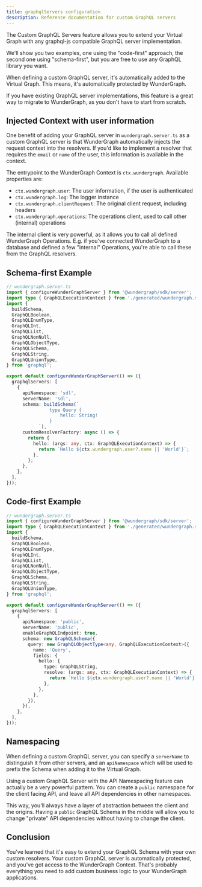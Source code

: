```yaml
---
title: graphqlServers configuration
description: Reference documentation for custom GraphQL servers
---
```


The Custom GraphQL Servers feature allows you to extend your Virtual Graph with any graphql-js compatible GraphQL server implementation.

We'll show you two examples,
one using the "code-first" approach,
the second one using "schema-first",
but you are free to use any GraphQL library you want.

When defining a custom GraphQL server,
it's automatically added to the Virtual Graph.
This means, it's automatically protected by WunderGraph.

If you have existing GraphQL server implementations,
this feature is a great way to migrate to WunderGraph,
as you don't have to start from scratch.

## Injected Context with user information

One benefit of adding your GraphQL server in `wundergraph.server.ts` as a custom GraphQL server is that WunderGraph automatically injects the request context into the resolvers.
If you'd like to implement a resolver that requires the `email` or `name` of the user,
this information is available in the context.

The entrypoint to the WunderGraph Context is `ctx.wundergraph`.
Available properties are:

- `ctx.wundergraph.user`: The user information, if the user is authenticated
- `ctx.wundergraph.log`: The logger instance
- `ctx.wundergraph.clientRequest`: The original client request, including headers
- `ctx.wundergraph.operations`: The operations client, used to call other (internal) operations

The internal client is very powerful, as it allows you to call all defined WunderGraph Operations.
E.g. if you've connected WunderGraph to a database and defined a few "internal" Operations,
you're able to call these from the GraphQL resolvers.

## Schema-first Example

```typescript
// wundergraph.server.ts
import { configureWunderGraphServer } from '@wundergraph/sdk/server';
import type { GraphQLExecutionContext } from './generated/wundergraph.server';
import {
  buildSchema,
  GraphQLBoolean,
  GraphQLEnumType,
  GraphQLInt,
  GraphQLList,
  GraphQLNonNull,
  GraphQLObjectType,
  GraphQLSchema,
  GraphQLString,
  GraphQLUnionType,
} from 'graphql';

export default configureWunderGraphServer(() => ({
  graphqlServers: [
    {
      apiNamespace: 'sdl',
      serverName: 'sdl',
      schema: buildSchema(`
                type Query {
                    hello: String!
                }
            `),
      customResolverFactory: async () => {
        return {
          hello: (args: any, ctx: GraphQLExecutionContext) => {
            return `Hello ${ctx.wundergraph.user?.name || 'World'}`;
          },
        };
      },
    },
  ],
}));
```

## Code-first Example

```typescript
// wundergraph.server.ts
import { configureWunderGraphServer } from '@wundergraph/sdk/server';
import type { GraphQLExecutionContext } from './generated/wundergraph.server';
import {
  buildSchema,
  GraphQLBoolean,
  GraphQLEnumType,
  GraphQLInt,
  GraphQLList,
  GraphQLNonNull,
  GraphQLObjectType,
  GraphQLSchema,
  GraphQLString,
  GraphQLUnionType,
} from 'graphql';

export default configureWunderGraphServer(() => ({
  graphqlServers: [
    {
      apiNamespace: 'public',
      serverName: 'public',
      enableGraphQLEndpoint: true,
      schema: new GraphQLSchema({
        query: new GraphQLObjectType<any, GraphQLExecutionContext>({
          name: 'Query',
          fields: {
            hello: {
              type: GraphQLString,
              resolve: (args: any, ctx: GraphQLExecutionContext) => {
                return `Hello ${ctx.wundergraph.user?.name || 'World'}`;
              },
            },
          },
        }),
      }),
    },
  ],
}));
```

## Namespacing

When defining a custom GraphQL server,
you can specify a `serverName` to distinguish it from other servers,
and an `apiNamespace` which will be used to prefix the Schema when adding it to the Virtual Graph.

Using a custom GraphQL Server with the API Namespacing feature can actually be a very powerful pattern.
You can create a `public` namespace for the client facing API,
and leave all API dependencies in other namespaces.

This way, you'll always have a layer of abstraction between the client and the origins.
Having a `public` GraphQL Schema in the middle will allow you to change "private" API dependencies without having to change the client.

## Conclusion

You've learned that it's easy to extend your GraphQL Schema with your own custom resolvers.
Your custom GraphQL server is automatically protected,
and you've got access to the WunderGraph Context.
That's probably everything you need to add custom business logic to your WunderGraph applications.
